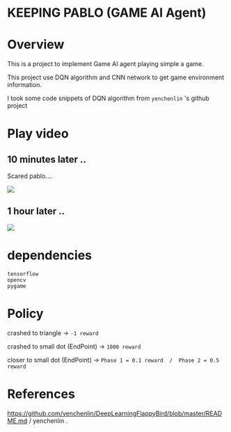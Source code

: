 # KEEPING PABLO (GAME AI Agent)

# Overview
This is a project to implement Game AI agent playing simple a game.

This project use DQN algorithm and CNN network to get game environment information.

I took some code snippets of DQN algorithm from `yenchenlin` 's github project

# Play video

## 10 minutes later ..
Scared pablo....

<img src="https://media.giphy.com/media/1zkHkOR2BByPHoN3eI/giphy.gif">

## 1 hour later ..

<img src="https://media.giphy.com/media/PLscWnDq8mxaDVrhss/giphy.gif">

# dependencies 
```
tensorflow
opencv
pygame
```

# Policy
crashed to triangle -> `-1 reward`

crashed to small dot (EndPoint) -> `1000 reward`

closer to small dot (EndPoint) -> `Phase 1 = 0.1 reward  /  Phase 2 = 0.5 reward`

# References
https://github.com/yenchenlin/DeepLearningFlappyBird/blob/master/README.md / yenchenlin . 
